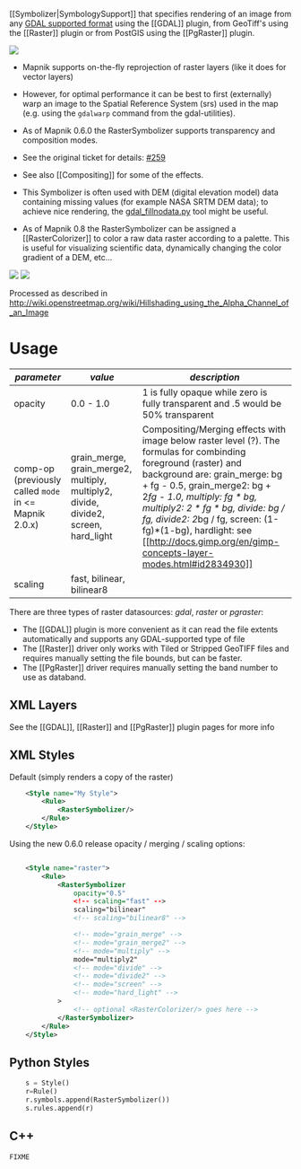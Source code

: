 [[Symbolizer|SymbologySupport]] that specifies rendering of an image from any [GDAL supported format](http://www.gdal.org/formats_list.html) using the [[GDAL]] plugin, from GeoTiff's using the [[Raster]] plugin or from PostGIS using the [[PgRaster]] plugin.

![](http://1.tiles.ump.waw.pl/ump_tiles/12/2265/1395.png)

 * Mapnik supports on-the-fly reprojection of raster layers (like it does for vector layers)
  * However, for optimal performance it can be best to first (externally) warp an image to the Spatial Reference System (srs) used in the map (e.g. using the `gdalwarp` command from the gdal-utilities).

 * As of Mapnik 0.6.0 the RasterSymbolizer supports transparency and composition modes.
  * See the original ticket for details: [#259](https://github.com/mapnik/mapnik/issues/259)
  * See also [[Compositing]] for some of the effects.

 * This Symbolizer is often used with DEM (digital elevation model) data containing missing values (for example NASA SRTM DEM data); to achieve nice rendering, the [gdal_fillnodata.py](http://www.gdal.org/gdal_fillnodata.html) tool might be useful.

 * As of Mapnik 0.8 the RasterSymbolizer can be assigned a [[RasterColorizer]] to color a raw data raster according to a palette. This is useful for visualizing scientific data, dynamically changing the color gradient of a DEM, etc...

![](http://1.tiles.ump.waw.pl/ump_tiles/12/2265/1395.png)
![](http://toolserver.org/~cmarqu/hill/12/2265/1395.png)



Processed as described in http://wiki.openstreetmap.org/wiki/Hillshading_using_the_Alpha_Channel_of_an_Image

# Usage

| *parameter* | *value* | *description* |
|--------------|---------|-----------|
| opacity         |  0.0 - 1.0   | 1 is fully opaque while zero is fully transparent and .5 would be 50% transparent |
| comp-op (previously called `mode` in <= Mapnik 2.0.x) | grain_merge, grain_merge2, multiply, multiply2, divide, divide2, screen, hard_light | Compositing/Merging effects with image below raster level (?). The formulas for combinding foreground (raster) and background are: grain_merge: bg + fg - 0.5, grain_merge2: bg + 2*fg - 1.0, multiply: fg * bg, multiply2: 2 * fg * bg, divide: bg / fg, divide2: 2*bg / fg, screen: (1-fg)*(1-bg), hardlight: see [[http://docs.gimp.org/en/gimp-concepts-layer-modes.html#id2834930]] |
| scaling         | fast, bilinear, bilinear8 || fast: nearest neighbour, bilinear: bilinear interpolation for all 4 channels (RGBA), bilinear8 like bilinear, but only one channel assumed |


There are three types of raster datasources: *gdal*, *raster* or *pgraster*:

 * The [[GDAL]] plugin is more convenient as it can read the file extents automatically and supports any GDAL-supported type of file
 * The [[Raster]] driver only works with Tiled or Stripped GeoTIFF files and requires manually setting the file bounds, but can be faster.
 * The [[PgRaster]] driver requires manually setting the band number to use as databand.

## XML Layers

See the [[GDAL]], [[Raster]] and [[PgRaster]] plugin pages for more info


## XML Styles

Default (simply renders a copy of the raster)


```xml
    <Style name="My Style">
        <Rule>
            <RasterSymbolizer/>
        </Rule>
    </Style>
```

Using the new 0.6.0 release opacity / merging / scaling options:

```xml

    <Style name="raster">
        <Rule>
            <RasterSymbolizer
                opacity="0.5"
                <!-- scaling="fast" -->
                scaling="bilinear"
                <!-- scaling="bilinear8" -->

                <!-- mode="grain_merge" -->
                <!-- mode="grain_merge2" -->
                <!-- mode="multiply" -->
                mode="multiply2"
                <!-- mode="divide" -->
                <!-- mode="divide2" -->
                <!-- mode="screen" -->
                <!-- mode="hard_light" -->
            >
                <!-- optional <RasterColorizer/> goes here -->
            </RasterSymbolizer>
        </Rule>
    </Style>
```

## Python Styles

```python
    s = Style()
    r=Rule()
    r.symbols.append(RasterSymbolizer())
    s.rules.append(r)
```

## C++

` FIXME `

